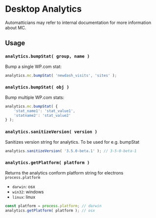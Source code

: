 # Desktop Analytics

Automatticians may refer to internal documentation for more information about MC.

## Usage

### `analytics.bumpStat( group, name )`

Bump a single WP.com stat:

```js
analytics.mc.bumpStat( 'newdash_visits', 'sites' );
```

### `analytics.bumpStat( obj )`

Bump multiple WP.com stats:

```js
analytics.mc.bumpStat( {
	'stat_name1': 'stat_value1',
	'statname2': 'stat_value2'
} );
```

### `analytics.sanitizeVersion( version )`

Sanitizes version string for analytics. To be used for e.g. bumpStat

```js
analytics.sanitizeVersion( '3.5.0-beta.1' ); // 3-5-0-beta-1
```

### `analytics.getPlatform( platform )`

Returns the analytics conform platform string for electrons `process.platform`

- `darwin`: osx
- `win32`: windows
- `linux`: linux

```js
const platform = process.platform; // darwin
analytics.getPlatform( platform ); // osx
```
